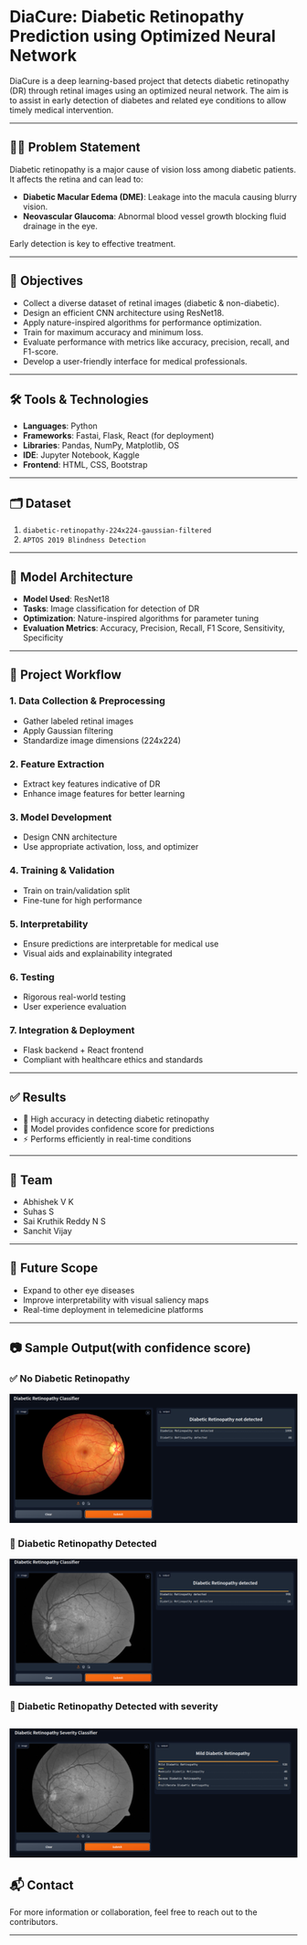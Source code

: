 # DiaCure: Diabetic Retinopathy Prediction using Optimized Neural Network

DiaCure is a deep learning-based project that detects diabetic retinopathy (DR) through retinal images using an optimized neural network. The aim is to assist in early detection of diabetes and related eye conditions to allow timely medical intervention.

---

## 👨‍⚕️ Problem Statement

Diabetic retinopathy is a major cause of vision loss among diabetic patients. It affects the retina and can lead to:

- **Diabetic Macular Edema (DME)**: Leakage into the macula causing blurry vision.
- **Neovascular Glaucoma**: Abnormal blood vessel growth blocking fluid drainage in the eye.

Early detection is key to effective treatment.

---

## 🎯 Objectives

- Collect a diverse dataset of retinal images (diabetic & non-diabetic).
- Design an efficient CNN architecture using ResNet18.
- Apply nature-inspired algorithms for performance optimization.
- Train for maximum accuracy and minimum loss.
- Evaluate performance with metrics like accuracy, precision, recall, and F1-score.
- Develop a user-friendly interface for medical professionals.

---

## 🛠️ Tools & Technologies

- **Languages**: Python
- **Frameworks**: Fastai, Flask, React (for deployment)
- **Libraries**: Pandas, NumPy, Matplotlib, OS
- **IDE**: Jupyter Notebook, Kaggle
- **Frontend**: HTML, CSS, Bootstrap

---

## 🗂️ Dataset

1. `diabetic-retinopathy-224x224-gaussian-filtered`
2. `APTOS 2019 Blindness Detection`

---

## 🧠 Model Architecture

- **Model Used**: ResNet18
- **Tasks**: Image classification for detection of DR
- **Optimization**: Nature-inspired algorithms for parameter tuning
- **Evaluation Metrics**: Accuracy, Precision, Recall, F1 Score, Sensitivity, Specificity

---

## 🔄 Project Workflow

### 1. Data Collection & Preprocessing
- Gather labeled retinal images
- Apply Gaussian filtering
- Standardize image dimensions (224x224)

### 2. Feature Extraction
- Extract key features indicative of DR
- Enhance image features for better learning

### 3. Model Development
- Design CNN architecture
- Use appropriate activation, loss, and optimizer

### 4. Training & Validation
- Train on train/validation split
- Fine-tune for high performance

### 5. Interpretability
- Ensure predictions are interpretable for medical use
- Visual aids and explainability integrated

### 6. Testing
- Rigorous real-world testing
- User experience evaluation

### 7. Integration & Deployment
- Flask backend + React frontend
- Compliant with healthcare ethics and standards

---

## ✅ Results

- 🎯 High accuracy in detecting diabetic retinopathy
- 🧠 Model provides confidence score for predictions
- ⚡ Performs efficiently in real-time conditions

---

## 👥 Team

- Abhishek V K
- Suhas S
- Sai Kruthik Reddy N S
- Sanchit Vijay

---

## 📌 Future Scope

- Expand to other eye diseases
- Improve interpretability with visual saliency maps
- Real-time deployment in telemedicine platforms

---

## 📷 Sample Output(with confidence score)

### ✅ No Diabetic Retinopathy
![No DR](./Images/Non_diabetic.png)

### 🚨 Diabetic Retinopathy Detected
![DR Detected](./Images/diabetic.png)

### 🚨 Diabetic Retinopathy Detected with severity
![DR Detected](./Images/severity.png)
---

## 📬 Contact

For more information or collaboration, feel free to reach out to the contributors.

---

